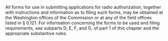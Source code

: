 All forms for use in submitting applications for radio authorization, together with instructions and information as to filing such forms, may be obtained at the Washington offices of the Commission or at any of the field offices listed in § 0.121. For information concerning the forms to be used and filing requirements, see subparts D, E, F, and G, of part 1 of this chapter and the appropriate substantive rules.

